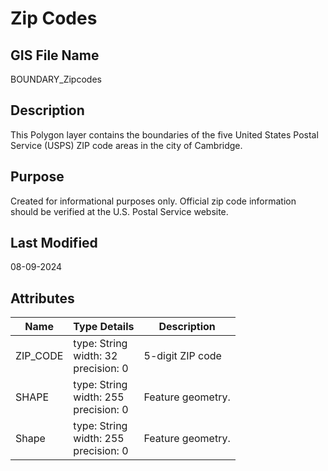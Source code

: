# Zip Codes
## GIS File Name
BOUNDARY_Zipcodes
## Description
<DIV STYLE="text-align:Left;"><DIV><DIV><P><SPAN>This Polygon layer contains the boundaries of the five United States Postal Service (USPS) ZIP code areas in the city of Cambridge.</SPAN></P></DIV></DIV></DIV>

## Purpose
Created for informational purposes only. Official zip code information should be verified at the U.S. Postal Service website.
## Last Modified
08-09-2024
## Attributes
|Name|Type Details|Description|
|----|------------|-----------|
|ZIP_CODE|type: String<br/>width: 32<br/>precision: 0|5-digit ZIP code|
|SHAPE|type: String<br/>width: 255<br/>precision: 0|Feature geometry.|
|Shape|type: String<br/>width: 255<br/>precision: 0|Feature geometry.|
